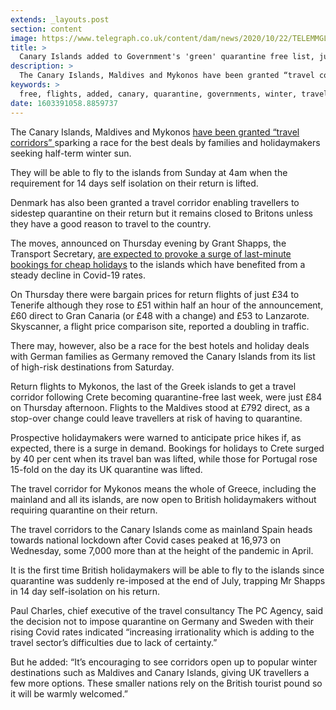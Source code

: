 ```yaml
--- 
extends: _layouts.post 
section: content 
image: https://www.telegraph.co.uk/content/dam/news/2020/10/22/TELEMMGLPICT000233239121_trans_NvBQzQNjv4Bq6aABDsR7eVFzTrwUsl_m_rrOXZ8OhMeHv8SET92GQlI.jpeg?impolicy=logo-overlay 
title: > 
  Canary Islands added to Government's 'green' quarantine free list, just in time for half-term winter sun 
description: > 
  The Canary Islands, Maldives and Mykonos have been granted “travel corridors” sparking a race for the best deals by families and holidaymakers seeking half-term winter sun.There may, however, also be a race for the best hotels and holiday deals with German families as Germany removed the Canary Islands from its list of high-risk destinations from Saturday.Return flights to Mykonos, the last of the Greek islands to get a travel corridor following Crete becoming quarantine-free last week, were just £84 on Thursday afternoon.Flights to the Maldives stood at £792 direct, as a stop-over change could leave travellers at risk of having to quarantine.The travel corridors to the Canary Islands come as mainland Spain heads towards national lockdown after Covid cases peaked at 16,973 on Wednesday, some 7,000 more than at the height of the pandemic in April. 
keywords: > 
  free, flights, added, canary, quarantine, governments, winter, travel, mykonos, green, islands, return, maldives, holidaymakers, halfterm, list, travellers 
date: 1603391058.8859737 
--- 
```

<div><p>The Canary Islands, Maldives and Mykonos <a href="https://www.telegraph.co.uk/news/2020/10/22/travel-news-tier-3-quarantine-countries-list-covid-cyprus/">have been granted &#8220;travel corridors&#8221; </a>sparking a race for the best deals by families and holidaymakers seeking half-term winter sun.</p>
<p>They will be able to fly to the islands from Sunday at 4am when the requirement for 14 days self isolation on their return is lifted.</p>
<p>Denmark has also been granted a travel corridor enabling travellers to sidestep quarantine on their return but it remains closed to Britons unless they have a good reason to travel to the country.</p>
<p>The moves, announced on Thursday evening by Grant Shapps, the Transport Secretary, <a href="https://www.telegraph.co.uk/travel/destinations/europe/spain/canary-islands/articles/last-minute-guide-canary-islands-holiday-offers-hotels/">are&#160;expected to provoke a surge of last-minute bookings for cheap holidays</a> to the islands which have benefited from a steady decline in Covid-19 rates.</p>
<p>On Thursday there were bargain prices for return flights of just &#163;34 to Tenerife although they rose to &#163;51 within half an hour of the announcement, &#163;60 direct to Gran Canaria (or &#163;48 with a change) and &#163;53 to Lanzarote. Skyscanner, a flight price comparison site, reported a doubling in traffic.</p>
<p>There may, however, also be a race for the best hotels and holiday deals with German families as Germany removed the Canary Islands from its list of high-risk destinations from Saturday.</p>
<p>Return flights to Mykonos, the last of the Greek islands to get a travel corridor following Crete becoming quarantine-free last week, were just &#163;84 on Thursday afternoon. Flights to the Maldives stood at &#163;792 direct, as a stop-over change could leave travellers at risk of having to quarantine.</p>
 
<p>Prospective holidaymakers were warned to anticipate price hikes if, as expected, there is a surge in demand. Bookings for holidays to Crete surged by 40 per cent when its travel ban was lifted, while those for Portugal rose 15-fold on the day its UK quarantine was lifted.</p>
<p>The travel corridor for Mykonos means the whole of Greece, including the mainland and all its islands, are now open to British holidaymakers without requiring quarantine on their return.</p>
<p>The travel corridors to the Canary Islands come as mainland Spain heads towards national lockdown after Covid cases peaked at 16,973 on Wednesday, some 7,000 more than at the height of the pandemic in April.&#160;</p>
<p>It is the first time British holidaymakers will be able to fly to the islands since quarantine was suddenly re-imposed at the end of July, trapping Mr Shapps in 14 day self-isolation on his return.</p>
<p>Paul Charles, chief executive of the travel consultancy The PC Agency, said the decision not to impose quarantine on Germany and Sweden with their rising Covid rates indicated &#8220;increasing irrationality which is adding to the travel sector&#8217;s difficulties due to lack of certainty.&#8221;</p>
<p>But he added: &#8220;It&#8217;s encouraging to see corridors open up to popular winter destinations such as Maldives and Canary Islands, giving UK travellers a few more options. These smaller nations rely on the British tourist pound so it will be warmly welcomed.&#8221;</p>
</div>